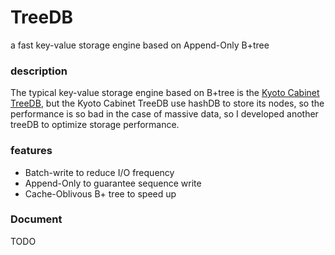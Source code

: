 TreeDB
======

a fast key-value storage engine based on Append-Only B+tree

### description
The typical key-value storage engine based on B+tree is the [Kyoto Cabinet TreeDB](http://fallabs.com/kyotocabinet/), but the Kyoto Cabinet TreeDB use hashDB to store its nodes, so the performance is so bad in the case of massive data, so I developed another treeDB to optimize storage performance.



### features
 - Batch-write to reduce I/O frequency
 - Append-Only to guarantee sequence write
 - Cache-Oblivous B+ tree to speed up

### Document
TODO
